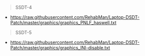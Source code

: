 >SSDT-4
* https://raw.githubusercontent.com/RehabMan/Laptop-DSDT-Patch/master/graphics/graphics_PNLF_haswell.txt

>SSDT-5
* https://raw.githubusercontent.com/RehabMan/Laptop-DSDT-Patch/master/graphics/graphics_INI-disable.txt
